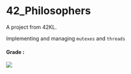 # 42_Philosophers

</b> A project from 42KL. </b>

Implementing and managing `mutexes` and `threads`

#### Grade :

![](https://badge42.vercel.app/api/v2/cl31j44h0007809mep6of7oak/project/2858985)
